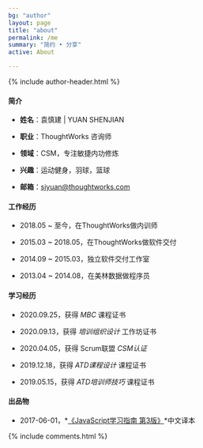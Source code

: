 ```yaml
---
bg: "author"
layout: page
title: "about"
permalink: /me
summary: "简约 • 分享"
active: About

---
```


{% include author-header.html %}

#### 简介

- **姓名**：袁慎建 \| YUAN SHENJIAN

- **职业**：ThoughtWorks 咨询师

- **领域**：CSM，专注敏捷内功修炼

- **兴趣**：运动健身，羽球，篮球

- **邮箱**：sjyuan@thoughtworks.com


#### 工作经历

- 2018.05 ~ 至今，在ThoughtWorks做内训师

- 2015.03 ~ 2018.05，在ThoughtWorks做软件交付

- 2014.09 ~ 2015.03，独立软件交付工作室

- 2013.04 ~ 2014.08，在美林数据做程序员

#### 学习经历

- 2020.09.25，获得 *MBC* 课程证书

- 2020.09.13，获得 *培训组织设计* 工作坊证书

- 2020.04.05，获得 Scrum联盟 *CSM认证*

- 2019.12.18，获得 *ATD课程设计* 课程证书

- 2019.05.15，获得 *ATD培训师技巧* 课程证书

#### 出品物

- 2017-06-01，*[《JavaScript学习指南 第3版》](https://item.jd.com/12123997.html)*中文译本


{% include comments.html %}
